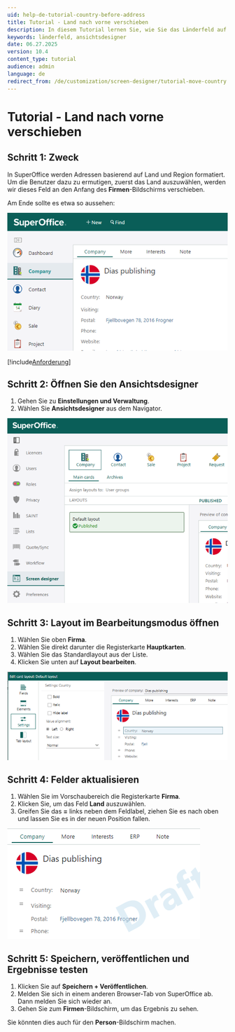```yaml
---
uid: help-de-tutorial-country-before-address
title: Tutorial - Land nach vorne verschieben
description: In diesem Tutorial lernen Sie, wie Sie das Länderfeld auf einem Firmen- oder Personbildschirm verschieben.
keywords: länderfeld, ansichtsdesigner
date: 06.27.2025
version: 10.4
content_type: tutorial
audience: admin
language: de
redirect_from: /de/customization/screen-designer/tutorial-move-country
---
```


# Tutorial - Land nach vorne verschieben

## Schritt 1: Zweck

In SuperOffice werden Adressen basierend auf Land und Region formatiert. Um die Benutzer dazu zu ermutigen, zuerst das Land auszuwählen, werden wir dieses Feld an den Anfang des **Firmen**-Bildschirms verschieben.

Am Ende sollte es etwa so aussehen:

![Firmenkarte -screenshot][img1]

[!include[Anforderung](../../../includes/req-dev-tools.md)]

## Schritt 2: Öffnen Sie den Ansichtsdesigner

1. Gehen Sie zu **Einstellungen und Verwaltung**.
1. Wählen Sie **Ansichtsdesigner** aus dem Navigator.

![Ansichtsdesigner -screenshot][img2]

## Schritt 3: Layout im Bearbeitungsmodus öffnen

1. Wählen Sie oben **Firma**.
1. Wählen Sie direkt darunter die Registerkarte **Hauptkarten**.
1. Wählen Sie das Standardlayout aus der Liste.
1. Klicken Sie unten auf **Layout bearbeiten**.

![Firmenlayout im Bearbeitungsmodus -screenshot][img3]

## Schritt 4: Felder aktualisieren

1. Wählen Sie im Vorschaubereich die Registerkarte **Firma**.
1. Klicken Sie, um das Feld **Land** auszuwählen.
1. Greifen Sie das **=** links neben dem Feldlabel, ziehen Sie es nach oben und lassen Sie es in der neuen Position fallen.

![Firmenlayout im Bearbeitungsmodus -screenshot][img4]

## Schritt 5: Speichern, veröffentlichen und Ergebnisse testen

1. Klicken Sie auf **Speichern + Veröffentlichen**.
1. Melden Sie sich in einem anderen Browser-Tab von SuperOffice ab. Dann melden Sie sich wieder an.
1. Gehen Sie zum **Firmen**-Bildschirm, um das Ergebnis zu sehen.

Sie könnten dies auch für den **Person**-Bildschirm machen.

<!-- Referenced links -->

<!-- Referenced images -->
[img1]: ../../../../media/loc/en/customization/tutorial-country-result.png
[img2]: ../../../../media/loc/en/customization/open-screen-designer.png
[img3]: ../../../../media/loc/en/customization/tutorial-country-layout-before.png
[img4]: ../../../../media/loc/en/customization/tutorial-country-layout-after.png
